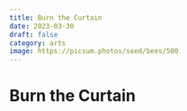 ```yaml
---
title: Burn the Curtain
date: 2023-03-30
draft: false
category: arts
image: https://picsum.photos/seed/bees/500
---
```

# Burn the Curtain
